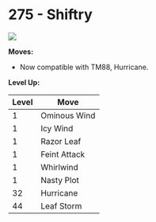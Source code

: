 # 275 - Shiftry
![][275]

**Moves:**

 - Now compatible with TM88, Hurricane.

**Level Up:**

Level | Move
---   | ---
  1   | Ominous Wind
  1   | Icy Wind
  1   | Razor Leaf
  1   | Feint Attack
  1   | Whirlwind
  1   | Nasty Plot
 32   | Hurricane
 44   | Leaf Storm



[275]: /img/pokemon/275.png
